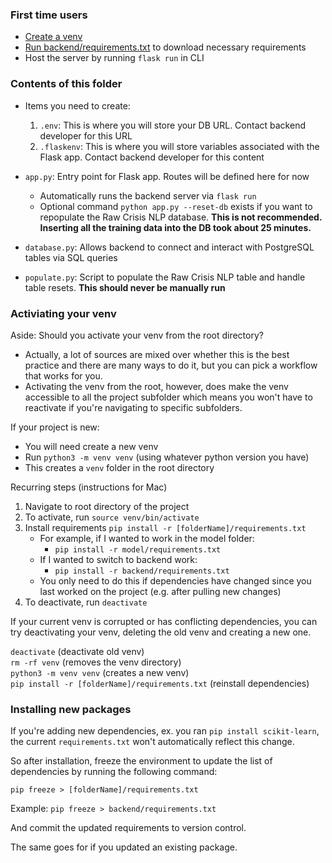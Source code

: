 ### First time users
  - [Create a venv](#activating-your-venv)
  - [Run backend/requirements.txt](#installing-new-packages) to download necessary requirements
  - Host the server by running `flask run` in CLI

### Contents of this folder
  - Items you need to create:
    1. `.env`: This is where you will store your DB URL. Contact backend developer for this URL
    2. `.flaskenv`: This is where you will store variables associated with the Flask app. Contact backend developer for this content

  - `app.py`: Entry point for Flask app. Routes will be defined here for now
    - Automatically runs the backend server via `flask run`
    - Optional command `python app.py --reset-db` exists if you want to repopulate the Raw Crisis NLP database. **This is not recommended. Inserting all the training data into the DB took about 25 minutes.**
  - `database.py`: Allows backend to connect and interact with PostgreSQL tables via SQL queries
  - `populate.py`: Script to populate the Raw Crisis NLP table and handle table resets. **This should never be manually run**

### Activiating your venv 

Aside: Should you activate your venv from the root directory?
  - Actually, a lot of sources are mixed over whether this is the best practice and there are many ways to do it, but you can pick a workflow that works for you. 
  - Activating the venv from the root, however, does make the venv accessible to all the project subfolder which means you won't have to reactivate if you're navigating to specific subfolders. 

If your project is new: 
  - You will need create a new venv
  - Run `python3 -m venv venv` (using whatever python version you have)
  - This creates a `venv` folder in the root directory

Recurring steps (instructions for Mac)
1. Navigate to root directory of the project 
2. To activate, run `source venv/bin/activate` 
3. Install requirements `pip install -r [folderName]/requirements.txt`
    - For example, if I wanted to work in the model folder: 
      - `pip install -r model/requirements.txt`
    - If I wanted to switch to backend work: 
       - `pip install -r backend/requirements.txt`
    - You only need to do this if dependencies have changed since you last worked on the project (e.g. after pulling new changes)
4. To deactivate, run `deactivate`


If your current venv is corrupted or has conflicting dependencies, you can try deactivating your venv, deleting the old venv and creating a new one. 

`deactivate` (deactivate old venv)  
`rm -rf venv`  (removes the venv directory)  
`python3 -m venv venv` (creates a new venv)  
`pip install -r [folderName]/requirements.txt` (reinstall dependencies)

### Installing new packages 

If you're adding new dependencies, ex. you ran `pip install scikit-learn`,  the current `requirements.txt` won't automatically reflect this change. 

So after installation, freeze the environment to update the list of dependencies by running the following command:

`pip freeze > [folderName]/requirements.txt` 

  Example: `pip freeze > backend/requirements.txt` 

And commit the updated requirements to version control. 

The same goes for if you updated an existing package. 